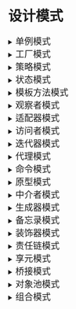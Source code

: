# 设计模式
<details>
  <summary><font size= 4>单例模式</font></summary>
  <pre>

   ## 简介：
    通过单例方式创建的类在当前进程中只有一个实例，并且会自行实例化向整个系统提供。
   ## 应用场景：
    在软件生命周期中，某个对象只会被实例化一次，例如游戏中的事件控制器等。
</pre>
  <pre>

<font face="verdana" size =4 color = #9370DB>单线程中的单例模式:</font>

```C#
public class Singleton
{
    private Singleton(){}
    private  static Singleton instance;

    public static Singleton GetSingleton()
    {
        if(instance==null)
        {
            instance = new Singleton();
        }
        return instance;
    }
}
```
    这里的if判断是为了保证只有在第一次调用单例时才会被实例化，避免了内存的浪费
    但若在多线程中，如果同时两个动作都判断这个对象为空, 那么这个对象就会被创建2次，这违背了单例模式的初衷。
  </pre>
<pre>

<font face="verdana" size =4 color = #9370DB>多线程单例:</font>

```C#
public seald  class Singleton
{
    private Singleton(){}
    private volatile static Singleton instance;
    private static readonly object Singleton_Lock = new object();

    public static Singleton GetSingleton()
    {

        if(instance==null)//外层if判断_instance不为null时，直接返回实例，避免每次获取实例时进行锁定，节省了性能损耗
        {
            lock (Singleton_Lock)
            {
                if (instance == null)
                {
                    instance = new Singleton();
                }
            }
        }
        return instance;
    }
}
```
    由于互斥锁的存在，虽然保证了同步机制，但也损耗了性能,系统中应该尽量减少lock的使用（也就是排队执行的情况），即根据阿姆达尔定律：S=1/(a+(1-a)/n)，其中S 为加速比，a 为串行计算部分，n为并行计算节点，在并行计算节点一定的情况下，要想增加系统的速度，必须减少串行部分，因为串行意味着，一个人做的时候，其他人必须等着。因此需要在外层再次进行对是否已经进行实例化的判断，这样如果不为空，就不用再次进行lock操作。

    volatile关键字:个线程同时访问一个变量，CLR为允许每个线程进行本地缓存(即重排序)，这就导致了变量的不一致性,而volatitle将禁止重排序。被volatile关键字修饰的变量，具有易变性。所谓的易变性，在汇编层面反映出来，就是两条语句，下一条语句不会直接使用上一条语句对应的volatile变量的寄存器内容，而是重新从内存中读取。
    (重排序在多线程中的影响)：若A线程只分配了地址但未初始化实例，但B线程认为由于已经分配好地址则已经初始化完毕，此时若返回实例，则变量不一致
  </pre>
  <pre>

<font face="verdana" size =4 color = #9370DB>多线程单例优化————Lazy的延迟加载:</font>

```C#
public sealed class Singleton
{
    private Singleton(){}
    private static readonly Lazy<Singleton> instance = new Lazy<Singleton>(() => new Singleton());

    public static Singleton Instance
    {
        get
        {
            return instance.Value;
        }
    }
}
```
    Lazy<T>y作为 .NET Framework 4.0引入的惰性关键字，用来实现对象的延迟初始化，从而优化系统的性能。延迟初始化就是将对象的初始化延迟到第一次使用该对象时。
    Lazy<T> 对象初始化默认是线程安全的，在多线程环境下，第一个访问 Lazy<T> 对象的 Value 属性的线程将初始化 Lazy<T> 对象，以后访问的线程都将使用第一次初始化的数据。
  </pre>
</details>

<details>
  <summary><font size= 4>工厂模式</font></summary>
<pre>

   ## 应用场景：
    工厂模式是一种面向创建的设计模式，用户不需要知道对象是如何创建的，只需要在需要时向工厂中获取。

</pre>
  <pre>
  
  <font face="verdana" size =4 color = #9370DB>简单工厂(Simple Fatory Pattern):</font>

   ![SampleFatory](https://raw.githubusercontent.com/Gatongone/ImageContainer/main/UML/Factory.png)


    结构为：
        -Product 抽象产品类（可以是接口）：封装了产品的抽象方法
        -ProductA、B 具体产品类：实现了父类的抽象方法（接口），是简单工厂创建的目标，是抽象产品的实例
        -SimpleFactory 工厂：负责创建所有产品的内部逻辑，可以被外界直接调用，创建所需的对象
    
    缺点：
        若产品类增加，则需要增加工厂switch的判断破坏了开闭原则（允许新增类来扩展功能，不允许被修改原类代码）


```c#

    public abstract class Product//抽象产品类
    {
        public abstract string getName();
    }
    public class ProductA:Product//具体产品B
    {
        private string name{ get; set; }
        public override string getName()
        {
            return this.name;
        }
    }
    public class ProductB:Product//具体产品A
    {
        private string name{ get; set; }
        public override string getName()
        {
            return this.name;
        }
    } 
    public  class SimpleFactory//工厂类
    {
        public Product createProduct(string name)
        {
            switch (name)
            {
                case "A":
                        ProductA A = new ProductA();
                        System.Console.WriteLine("产品A被创建！");return A;
                        break;
                case "B":
                        ProductB B = new ProductB();
                        System.Console.WriteLine("产品B被创建！");return B; 
                        break;
                default:break;
            }
            return null;
        }
    }
    public class MainTest//测试类
    {
        public static void Main(string[] args)
        {
            SimpleFactory factory = new SimpleFactory();
            Product A = fatory.createProduct("A");
            Product B = fatory.createProduct("B");
        }
    }
```

</pre>
  <pre>
  <font face="verdana" size =4 color = #9370DB>工厂方法模式(Factory Method):

  </font>

   ![Factory Method](https://raw.githubusercontent.com/Gatongone/ImageContainer/main/UML/Factory%20Method.png)

    结构为：
        -Product 抽象产品类（可以是接口）：封装了产品的抽象方法
        -ProductA、B 具体产品类：实现了父类的抽象方法（接口），是简单工厂创建的目标，是抽象产品的实例
        -FactoryA、B 工厂：负责创建某一类产品，可以被外界直接调用，创建所需的对象

    若产品类增加，则只需要增加工厂，这符合了开闭原则，但同时会使代码量和逻辑变得繁琐    

```c#
    public abstract class Product//产品抽象类
    {
        public abstract string getName();
    }
    public abstract class abstructFactory//工厂抽象类
    {
        public abstract Product createProduct(string name);
    }
    public class ProductA:ProductB//具体产品A
    {
        private string name{ get; set; }
        public ProductA(string name)
        {
            this.name =name;;
        }
        public override string getName()
        {
            return this.name;
        }
    }
    public class ProductB:Product//具体产品B
    {
        private string name{ get; set; }
        public ProductB(string name)
        {
            this.name =name;;
        }
        public override string getName()
        {
            return this.name;
        }
    } 
    public class FactoryA:abstructFactory//工厂A，负责创建产品A
    {
        public override Product createProduct(string name)
        {
            System.Console.WriteLine($"产品{name}被工厂A创建!");
            return new ProductA(name);
        }
    }
    public class FactoryB:abstructFactory//工厂B，负责创建产品B
    {
        public override Product createProduct(string name)
        {
            System.Console.WriteLine($"产品{name}被工厂B创建!");            
            return new ProductB(name);
        }
    }
    public class MainTest//测试类
    {
        public static void Main(string[] args)
        {
            FactoryA factoryA = new FactoryA();
            FactoryB factoryB = new FactoryB();
            Product A = factoryA.createProduct("A");
            Product B = factoryB.createProduct("B");
        }
    }
```
   </pre>
   <pre>
<font face="verdana" size =4 color = #9370DB>抽象工厂模式(Abstract Factory):

</font>

   ![abstructFactory](https://raw.githubusercontent.com/Gatongone/ImageContainer/main/UML/abstructFactory.png)

    结构为：
        -Product 抽象产品基类（可以是接口）：封装了产品的抽象方法
        -Phone、Shoes 抽象产品子类：继承了产品基类，是某一类产品的大类
        -Iphone、Huawei、Nike、Adidas：具体产品类：实现了父类的抽象方法（接口），是简单工厂创建的目标，是抽象产品的实例
        -FactoryA、B 工厂：负责创建某几个大类的产品，可以被外界直接调用，创建所需的对象

    在工厂方法模式的基础上新增一类产品，使得工厂可以生成多种类型的产品，此时应注意工厂类对产品大类的筛选应符合开闭原则，可以用泛型或产品基类的方法实现

```c#
    public abstract class Product//产品抽象类
    {
    }
    public abstract class Phone : Product//手机抽象类,继承了产品类
    {
    }
    public abstract class Shoes : Product//鞋抽象类，继承了产品类
    {
    }
    public abstract class abstructFactory//工厂抽象类
    {
        public abstract Product createProduct();
    }

    public class Huawei:Phone//华为手机，继承了手机抽象类
    {
        public Huawei()
        {
            System.Console.WriteLine("Huawei");
        }
    }
    public class Iphone:Phone//苹果手机，继承了手机抽象类
    {
        public Iphone()
        {
            System.Console.WriteLine("Iphone");
        }
    } 
    public class Adidas:Shoes//阿迪鞋，继承了鞋抽象类
    {
        public Adidas()
        {
           System.Console.WriteLine("Adidas");
        }
        
    }
    public class Nike:Shoes//耐克鞋，继承了鞋抽象类
    {
        public Nike()
        {
            System.Console.WriteLine("Nike");
        }
    }    
    public class FactoryA<T>:abstructFactory where T:Product,new()//A工厂，可以生产手机和鞋
    {
        public override T createProduct()
        {
            System.Console.Write("工厂A创建了");
            return new T();
        }
    }
    public class FactoryB<T>:abstructFactory where T:Product,new()//B工厂，可以生产手机和鞋
    {
        public override T createProduct()
        {
            System.Console.Write("工厂B创建了");
            return new T();
        }
    }
    public class MainTest//测试类
    {
        public static void Main(string[] args)
        {
            FactoryA<Iphone> factoryA = new FactoryA<Iphone>();
            FactoryB<Nike> factoryB = new FactoryB<Nike>();
            Phone A = factoryA.createProduct();
            Shoes B = factoryB.createProduct();
        }
    }
```

   </pre>

</details>



<details>
  <summary><font size= 4>策略模式</font></summary>
  <pre>



  </pre>
</details>



<details>
  <summary><font size= 4>状态模式</font></summary>
  <pre>



  </pre>
</details>



<details>
  <summary><font size= 4>模板方法模式</font></summary>
  <pre>



  </pre>
</details>



<details>
  <summary><font size= 4>观察者模式</font></summary>
  <pre>



  </pre>
</details>

<details>
  <summary><font size= 4>适配器模式</font></summary>
  <pre>



  </pre>
</details>

<details>
  <summary><font size= 4>访问者模式</font></summary>
  <pre>



  </pre>
</details>



<details>
  <summary><font size= 4>迭代器模式</font></summary>
<pre>
    对于需要遍历集合，又不需要关系集合的实现细节，就需要用到迭代器模式； 迭代器提供了顺序访问聚合对象中各个元素的方法，可以用foreach遍历的类都是实现了迭代器接口的（本质上是调用IEnumerator GetEnumerator（）;的方法，因此接口只是为了规范）。
</pre>
<pre>
<font face="verdana" size =4 color = #9370DB>标准迭代器模式:
</font>

标准迭代器的核心：

* IEnumerable接口:是否可迭代，只提供了一个方法GetEnumerator
```C#
    public interface IEnumerable
    { 
        IEnumerator GetEnumerator();//用于获取迭代器
    }
```
* IEnumerator接口:迭代器，提供了一个属性，两个方法
```C#
    public interface IEnumerator
    {
        object Current { get; }//返回当游标下的元素
        bool MoveNext();//如果是返回 false，则结束迭代器块
        void Reset();//重置游标
    }
```

核心思路其实就是foreach的原理：
1. foreach第一次进入时首先会调用IEnumerable的GetEnumerator方法获得迭代器；
2. 之后每一次迭代都会调用迭代器中的MoveNext方法；
3. MoveNext若返回true则将Current的值返回给item；若返回false则表明遍历完毕。
```C#
    public class Student
    {   private string name;
        private string id;
        public Student(string Name, string Id)
        {
            name = Name;
            id = Id;
        }
        public string Name
        {
            get => name;
            set => name=value;
        }
        public string Id
        {
            get => id;
            set => id = value;
        }

    }
    public class StudentList : IEnumerable,IEnumerator
    {
        private Student[] students;
        private int position = -1;//游标，-1是因为MoveNext中是先position++，而第一次就要返回下标0
        public StudentList()
        {
            Student[] students = { new("关东关", "1001"), new("老北京儿爷", "1002") };
            this.students = students;
        }


        public Student[] Studentlist
        {
            get => students; 
        }


        //以下为IEnumerator接口成员的实现


        public IEnumerator GetEnumerator()
        {
            Reset();//每次第一次进入foreach都重置游标
            return this;
        }
        public Object Current { get => students[position]; }//返回当游标下的元素
        public bool MoveNext()//如果是返回 false，则结束迭代器块
        {
            position++;
            return position < students.Length;
        }
        public void Reset()//重置游标
        {
            position = -1;

        }
    }
    public class MainTest
    {
        static void Main(string[] args)
        {
            StudentList studentList=new StudentList();
            foreach (var value in studentList)
            {
                if(value is Student student)
                    Console.WriteLine(student.Name);
            }
        }
    }
```
</pre>
<pre>

<font face="verdana" size =4 color = #9370DB>使用yield的简化迭代器模式：</font>

yield关键字可以暂时返回值，并在下次调用函数时从这里开始。在编译器编译阶段如果检测到yield则自动生成一个Enumerator（即IEnumerator实例），然后并将yield return后面的值作为Current返回给item（这解释了为什么yield return后面不必是IEnumerator），并将当前位置作为变量保存在实例中

```C#
    public class Student //学生类
    {   
        private string name;
        private string id;
        public Student(string Name, string Id)
        {
            name = Name;
            id = Id;
        }
        public string Name
        {
            get => name;
            set => name=value;
        }
        public string Id
        {
            get => id;
            set => id = value;
        }

    }
    public class StudentList : IEnumerable //学生列表
    {
        private Student[] students;

        public StudentList()
        {
            Student[] students = { new("关东关", "1001"), new("老北京儿爷", "1002") };
            this.students = students;
        }


        public Student[] Studentlist
        {
            get => students; 
        }

        public IEnumerator GetEnumerator()//通过yield可返回当前元素
        {
            foreach (var value in students)//这里的foreach相当于MoveNext
            {
                yield return value;//下次调用该函数时从这里开始
            }

        }
    }
    public class MainTest
    {
        static void Main(string[] args)
        {
            StudentList studentList=new StudentList();
            foreach (var value in studentList)
            {
                if(value is Student student)
                    Console.WriteLine(student.Name);
            }
        }
    }
```
            
 </pre>
</details>

<details>
  <summary><font size= 4>代理模式</font></summary>
  <pre>



  </pre>
</details>

<details>
  <summary><font size= 4>命令模式</font></summary>
  <pre>



  </pre>
</details>

<details>
  <summary><font size= 4>原型模式</font></summary>
  <pre>



  </pre>
</details>

<details>
  <summary><font size= 4>中介者模式</font></summary>
  <pre>



  </pre>
</details>

<details>
  <summary><font size= 4>生成器模式</font></summary>
  <pre>



  </pre>
</details>

<details>
  <summary><font size= 4>备忘录模式</font></summary>
  <pre>



  </pre>
</details>

<details>
  <summary><font size= 4>装饰器模式</font></summary>
  <pre>



  </pre>
</details>

<details>
  <summary><font size= 4>责任链模式</font></summary>
  <pre>



  </pre>
</details>

<details>
  <summary><font size= 4>享元模式</font></summary>
  <pre>



  </pre>
</details>

<details>
  <summary><font size= 4>桥接模式</font></summary>
  <pre>



  </pre>
</details>

<details>
  <summary><font size= 4>对象池模式</font></summary>
  <pre>



  </pre>
</details>

<details>
  <summary><font size= 4>组合模式</font></summary>
  <pre>



  </pre>
</details>
